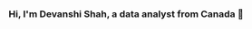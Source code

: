 ### Hi, I'm Devanshi Shah, a data analyst from Canada 👋

<!--
**dshah0703/dshah0703** is a ✨ _special_ ✨ repository because its `README.md` (this file) appears on your GitHub profile.

## 🙋‍♀️ About me : -
• I'm currently searching for a full time job as a Data Analyst/Machine Learning Engineer
• I completed Advanced Diploma In Artificial Intelligenc ecourse from Centennial College and Bachelor's in Computer Application
• Love Learning new skills
• Contributed in Kaggle Competitions and Medium Blogs
• Received 5⭐ from HackerRank Platform and a certified AWS Practitioner


## 🔨Skills and Tools:
• **Tools**: Visual Studio Code, Excel, Spyder, Android Studio,Docker, PyCharm, Anaconda, Tableau, Power BI, AWS, SQL (JOINS, ORER BY, GROUP BY); Python (Pandas, NumPy); R (ggplot2, tidyverse); Excel (Pivot tables, Vlookup, Charts)
• **Skills**:  Critical Thinking; Problem Solving, Strong Verbal and Written Communication

## ⭐ Favourite Projects:
• *LinkedIn Job Data Analysis* - Conducted an in – depth analysis of LinkedIn job listings dataset from Kaggle using Power BI, including cleaning and preprocessing data, transforming it into actionable insights, and creating informative visualizations that provided valuable insights into hiring trends

• *Bicycle Sales Analysis* - Leveraged Power BI to create a comprehensive sales performance dashboard for Bicycle Sales, utilizing data 
provided by Maven Analytics to gain insights into key areas such as profits, sales, and top products and customers

• *Tabular Playground Series - Kaggle (Silver Medal)* - Created a project with Python and a range of libraries, including Pandas, NumPy, Matplotlib, Seaborn, to conduct a comprehensive analysis of Kaggle Book Sales in six different countries over a four- year period

• *WhatsApp Chat Analyzer* -  WhatsApp Chat Analyzer gives an overview of the activities of users and messages shared between individuals as well as in a group.

• *Senteniment Analysis* -  Pre-processed and cleaned the sentiment of Amazon Music reviews was analyzed using text data.

## Currently Improving My Skills In...
• Power BI and AWS by creating a project for visualization while using AWS Services for Data Analysis.
• SQL using sites like HackerRank and LeetCode

## Connect with Me:
• LinkedIn
• Kaggle

